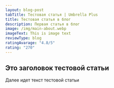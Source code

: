 ```yaml
---
layout: blog-post
tabTitle: Тестовая статья | Umbrella Plus
title: Тестовая статья в блог
description: Первая статья в блог
image: /img/main-about.webp
imageText: This is image text
reviewType: blog
ratingAvarage: "4.8/5"
rating: "270"
---
```


## Это заголовок тестовой статьи

Далее идет текст тестовой статьи
